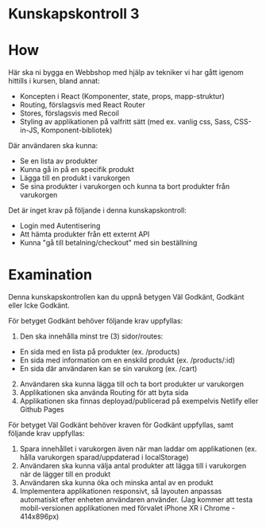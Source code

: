 # Kunskapskontroll 3

# How

Här ska ni bygga en Webbshop med hjälp av tekniker vi har gått igenom hittills i kursen, bland annat:
- Koncepten i React (Komponenter, state, props, mapp-struktur)
- Routing, förslagsvis med React Router
- Stores, förslagsvis med Recoil 
- Styling av applikationen på valfritt sätt (med ex. vanlig css, Sass, CSS-in-JS, Komponent-bibliotek) 

Där användaren ska kunna:
- Se en lista av produkter
- Kunna gå in på en specifik produkt
- Lägga till en produkt i varukorgen
- Se sina produkter i varukorgen och kunna ta bort produkter från varukorgen

Det är inget krav på följande i denna kunskapskontroll:
- Login med Autentisering
- Att hämta produkter från ett externt API
- Kunna "gå till betalning/checkout" med sin beställning

# Examination

Denna kunskapskontrollen kan du uppnå betygen Väl Godkänt, Godkänt eller Icke Godkänt.

För betyget Godkänt behöver följande krav uppfyllas:

1. Den ska innehålla minst tre (3) sidor/routes: 
  - En sida med en lista på produkter (ex. /products)
  - En sida med information om en enskild produkt (ex. /products/:id)
  - En sida där användaren kan se sin varukorg (ex. /cart)
2. Användaren ska kunna lägga till och ta bort produkter ur varukorgen
3. Applikationen ska använda Routing för att byta sida
4. Applikationen ska finnas deployad/publicerad på exempelvis Netlify eller Github Pages

För betyget Väl Godkänt behöver kraven för Godkänt uppfyllas, samt följande krav uppfyllas:

1. Spara innehållet i varukorgen även när man laddar om applikationen (ex. hålla varukorgen sparad/uppdaterad i localStorage)
2. Användaren ska kunna välja antal produkter att lägga till i varukorgen när de lägger till en produkt
3. Användaren ska kunna öka och minska antal av en produkt
4. Implementera applikationen responsivt, så layouten anpassas automatiskt efter enheten användaren använder.
(Jag kommer att testa mobil-versionen applikationen med förvalet iPhone XR i Chrome - 414x896px)